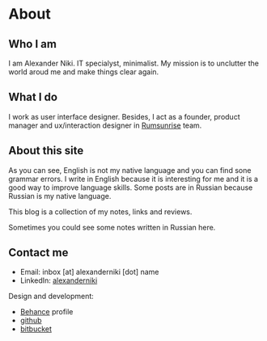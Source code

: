 # About

## Who I am

I am Alexander Niki. IT specialyst, minimalist. My mission is to unclutter the world aroud me and make things clear again.

## What I do

I work as user interface designer. Besides, I act as a founder, product manager and ux/interaction designer in [Rumsunrise](http://rumsunrise.com) team.

## About this site

As you can see, English is not my native language and you can find sone grammar errors.
I write in English because it is interesting for me and it is a good way to improve language skills. Some posts are in Russian because Russian is my native language.

This blog is a collection of my notes, links and reviews.

Sometimes you could see some notes written in Russian here.


## Contact me

- Email: inbox [at] alexanderniki [dot] name
- LinkedIn: [alexanderniki](https://linkedin.com/in/alexanderniki)

Design and development:

- [Behance](https://behance.net/alexanderniki) profile
- [github](https://github.com/alexanderniki)
- [bitbucket](https://bitbucket.org/alexanderniki)


